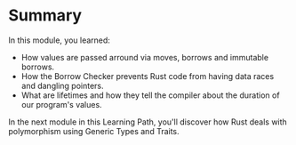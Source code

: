 # Summary

In this module, you learned:

- How values are passed arround via moves, borrows and immutable borrows.
- How the Borrow Checker prevents Rust code from having data races and dangling pointers.
- What are lifetimes and how they tell the compiler about the duration of our program's values.

In the next module in this Learning Path, you'll discover how Rust deals with polymorphism using
Generic Types and Traits.
